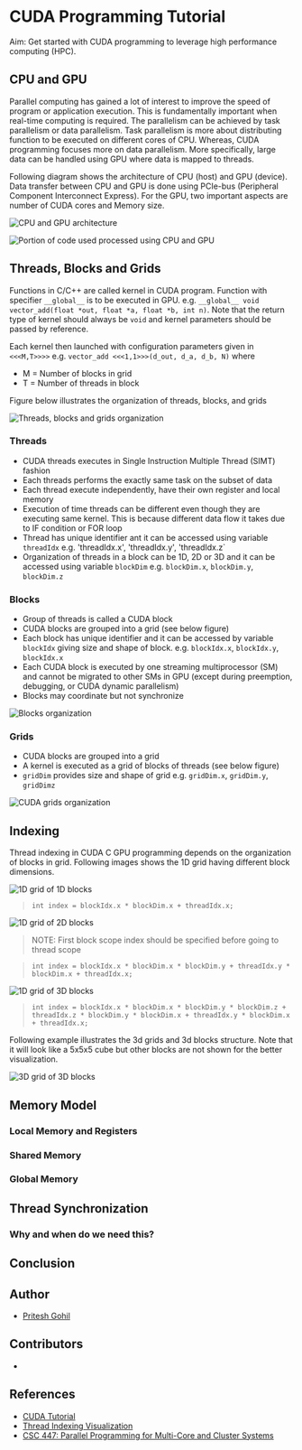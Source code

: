 # CUDA Programming Tutorial
Aim: Get started with CUDA programming to leverage high performance computing (HPC).


## CPU and GPU
Parallel computing has gained a lot of interest to improve the speed of program or application execution. This is fundamentally important when real-time computing is required. The parallelism can be achieved by task parallelism or data parallelism. Task parallelism  is more about distributing function to be executed on different cores of CPU. Whereas, CUDA programming focuses more on data parallelism. More specifically, large data can be handled using GPU where data is mapped to threads.

Following diagram shows the architecture of CPU (host) and GPU (device). Data transfer between CPU and GPU is done using PCIe-bus (Peripheral Component Interconnect Express). For the GPU, two important aspects are number of CUDA cores and Memory size.

![CPU and GPU architecture](./images/CPUvsGPUarch.png "CPU and GPU architecture")

![Portion of code used processed using CPU and GPU](./images/CPUvsGPU.png "Portion of code used processed using CPU and GPU")

## Threads, Blocks and Grids
Functions in C/C++ are called kernel in CUDA program. Function with specifier `__global__` is to be executed in GPU. e.g. `__global__ void vector_add(float *out, float *a, float *b, int n)`. Note that the return type of kernel should always be `void` and kernel parameters should be passed by reference. 

Each kernel then launched with configuration parameters given in `<<<M,T>>>>` e.g. `vector_add <<<1,1>>>(d_out, d_a, d_b, N)` where
- M = Number of blocks in grid
- T = Number of threads in block

Figure below illustrates the organization of threads, blocks, and grids

![Threads, blocks and grids organization](./images/threads_blocks_grid.png "Threads, blocks and grids organization")

### Threads
- CUDA threads executes in Single Instruction Multiple Thread (SIMT) fashion
- Each threads performs the exactly same task on the subset of data
- Each thread execute independently, have their own register and local memory
- Execution of time threads can be different even though they are executing same kernel. This is because different data flow it takes due to IF condition or FOR loop
- Thread has unique identifier ant it can be accessed using variable `threadIdx` e.g. 'threadIdx.x', 'threadIdx.y', 'threadIdx.z`
- Organization of threads in a block can be 1D, 2D or 3D and it can be accessed using variable `blockDim` e.g. `blockDim.x`, `blockDim.y`, `blockDim.z`

### Blocks
- Group of threads is called a CUDA block
- CUDA blocks are grouped into a grid (see below figure)
- Each block has unique identifier and it can be accessed by variable `blockIdx` giving size and shape of block. e.g. `blockIdx.x`, `blockIdx.y`, `blockIdx.x`
- Each CUDA block is executed by one streaming multiprocessor (SM) and cannot be migrated to other SMs in GPU (except during preemption, debugging, or CUDA dynamic parallelism)
- Blocks may coordinate but not synchronize

![Blocks organization](./images/Software-Perspective_for_thread_block.jpg "CUDA blocks organization")

### Grids
- CUDA blocks are grouped into a grid
- A kernel is executed as a grid of blocks of threads (see below figure)
- `gridDim` provides size and shape of grid e.g. `gridDim.x`, `gridDim.y`, `gridDimz`

![CUDA grids organization](./images/grids.jpg "CUDA grids organization")

## Indexing
Thread indexing in CUDA C GPU programming depends on the organization of blocks in grid. Following images shows the 1D grid having different block dimensions. 

![1D grid of 1D blocks](./images/1dgrid1dblock.png "1D grid of 1D blocks")
> `int index = blockIdx.x * blockDim.x + threadIdx.x;`

![1D grid of 2D blocks](./images/1dgrid2dblock.png "1D grid of 2D blocks")
> NOTE: First block scope index should be specified before going to thread scope

> `int index = blockIdx.x * blockDim.x * blockDim.y + threadIdx.y * blockDim.x + threadIdx.x;`

![1D grid of 3D blocks](./images/1dgrid3dblock.png "1D grid of 3D blocks")
> `int index = blockIdx.x * blockDim.x * blockDim.y * blockDim.z + threadIdx.z * blockDim.y * blockDim.x + threadIdx.y * blockDim.x + threadIdx.x; `

Following example illustrates the 3d grids and 3d blocks structure. Note that it will look like a 5x5x5 cube but other blocks are not shown for the better visualization.

![3D grid of 3D blocks](./images/3dgrid3dblock.png "5x5x5 3D grid of 3D blocks")

## Memory Model

### Local Memory and Registers
### Shared Memory
### Global Memory

## Thread Synchronization
### Why and when do we need this?

## Conclusion

## Author
- [Pritesh Gohil](https://github.com/priteshgohil)

## Contributors
- []()

## References
- [CUDA Tutorial](https://cuda-tutorial.readthedocs.io/en/latest/#cuda-tutorial)
- [Thread Indexing Visualization](https://github.com/andreajeka/CUDAThreadIndexing)
- [CSC 447: Parallel Programming for Multi-Core and Cluster Systems](http://harmanani.github.io/classes/csc447/Notes/Lecture15.pdf)
